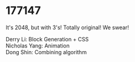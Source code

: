 # 177147
It's 2048, but with 3's! Totally original! We swear!  

Derry Li: Block Generation + CSS  
Nicholas Yang: Animation  
Dong Shin: Combining algorithm  





